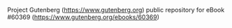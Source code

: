 Project Gutenberg (https://www.gutenberg.org) public repository for eBook #60369 (https://www.gutenberg.org/ebooks/60369)
